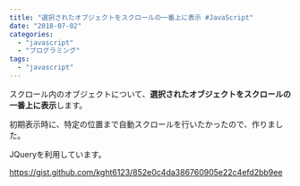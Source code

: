 ```yaml
---
title: "選択されたオブジェクトをスクロールの一番上に表示 #JavaScript"
date: "2018-07-02"
categories: 
  - "javascript"
  - "プログラミング"
tags: 
  - "javascript"
---
```


スクロール内のオブジェクトについて、**選択されたオブジェクトをスクロールの一番上に表示**します。

初期表示時に、特定の位置まで自動スクロールを行いたかったので、作りました。

JQueryを利用しています。

https://gist.github.com/kght6123/852e0c4da386760905e22c4efd2bb9ee

